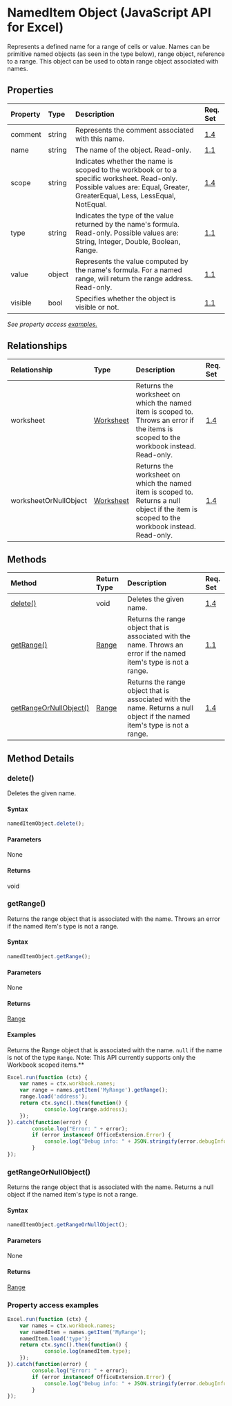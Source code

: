 # NamedItem Object (JavaScript API for Excel)

Represents a defined name for a range of cells or value. Names can be primitive named objects (as seen in the type below), range object, reference to a range. This object can be used to obtain range object associated with names.

## Properties

| Property	   | Type	|Description| Req. Set|
|:---------------|:--------|:----------|:----|
|comment|string|Represents the comment associated with this name.|[1.4](../requirement-sets/excel-api-requirement-sets.md)|
|name|string|The name of the object. Read-only.|[1.1](../requirement-sets/excel-api-requirement-sets.md)|
|scope|string|Indicates whether the name is scoped to the workbook or to a specific worksheet. Read-only. Possible values are: Equal, Greater, GreaterEqual, Less, LessEqual, NotEqual.|[1.4](../requirement-sets/excel-api-requirement-sets.md)|
|type|string|Indicates the type of the value returned by the name's formula. Read-only. Possible values are: String, Integer, Double, Boolean, Range.|[1.1](../requirement-sets/excel-api-requirement-sets.md)|
|value|object|Represents the value computed by the name's formula. For a named range, will return the range address. Read-only.|[1.1](../requirement-sets/excel-api-requirement-sets.md)|
|visible|bool|Specifies whether the object is visible or not.|[1.1](../requirement-sets/excel-api-requirement-sets.md)|

_See property access [examples.](#property-access-examples)_

## Relationships
| Relationship | Type	|Description| Req. Set|
|:---------------|:--------|:----------|:----|
|worksheet|[Worksheet](worksheet.md)|Returns the worksheet on which the named item is scoped to. Throws an error if the items is scoped to the workbook instead. Read-only.|[1.4](../requirement-sets/excel-api-requirement-sets.md)|
|worksheetOrNullObject|[Worksheet](worksheet.md)|Returns the worksheet on which the named item is scoped to. Returns a null object if the item is scoped to the workbook instead. Read-only.|[1.4](../requirement-sets/excel-api-requirement-sets.md)|

## Methods

| Method		   | Return Type	|Description| Req. Set|
|:---------------|:--------|:----------|:----|
|[delete()](#delete)|void|Deletes the given name.|[1.4](../requirement-sets/excel-api-requirement-sets.md)|
|[getRange()](#getrange)|[Range](range.md)|Returns the range object that is associated with the name. Throws an error if the named item's type is not a range.|[1.1](../requirement-sets/excel-api-requirement-sets.md)|
|[getRangeOrNullObject()](#getrangeornullobject)|[Range](range.md)|Returns the range object that is associated with the name. Returns a null object if the named item's type is not a range.|[1.4](../requirement-sets/excel-api-requirement-sets.md)|

## Method Details


### delete()
Deletes the given name.

#### Syntax
```js
namedItemObject.delete();
```

#### Parameters
None

#### Returns
void

### getRange()
Returns the range object that is associated with the name. Throws an error if the named item's type is not a range.

#### Syntax
```js
namedItemObject.getRange();
```

#### Parameters
None

#### Returns
[Range](range.md)

#### Examples

Returns the Range object that is associated with the name. `null` if the name is not of the type `Range`. Note: This API currently supports only the Workbook scoped items.**

```js
Excel.run(function (ctx) { 
	var names = ctx.workbook.names;
	var range = names.getItem('MyRange').getRange();
	range.load('address');
	return ctx.sync().then(function() {
			console.log(range.address);
	});
}).catch(function(error) {
		console.log("Error: " + error);
		if (error instanceof OfficeExtension.Error) {
			console.log("Debug info: " + JSON.stringify(error.debugInfo));
		}
});
```


### getRangeOrNullObject()
Returns the range object that is associated with the name. Returns a null object if the named item's type is not a range.

#### Syntax
```js
namedItemObject.getRangeOrNullObject();
```

#### Parameters
None

#### Returns
[Range](range.md)
### Property access examples

```js
Excel.run(function (ctx) { 
	var names = ctx.workbook.names;
	var namedItem = names.getItem('MyRange');
	namedItem.load('type');
	return ctx.sync().then(function() {
			console.log(namedItem.type);
	});
}).catch(function(error) {
		console.log("Error: " + error);
		if (error instanceof OfficeExtension.Error) {
			console.log("Debug info: " + JSON.stringify(error.debugInfo));
		}
});
```
